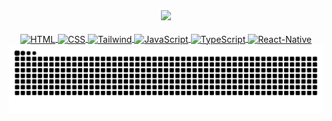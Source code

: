 <div align="center">
  <a href="https://github.com/joaoribeiro74">
  <img height="180em" src="https://github-readme-stats.vercel.app/api/top-langs/?username=joaoribeiro74&layout=compact&langs_count=16&theme=dark"/>
</div>

<div style="display: inline_block" align="center"><br>
   <img align="center" alt="HTML" height="30" width="40" src="https://cdn.jsdelivr.net/gh/devicons/devicon@latest/icons/html5/html5-plain.svg" />
  <img align="center" alt="CSS" height="30" width="40" src="https://cdn.jsdelivr.net/gh/devicons/devicon@latest/icons/css3/css3-plain.svg" />
  <img align="center" alt="Tailwind" height="30" width="40" src="https://cdn.jsdelivr.net/gh/devicons/devicon@latest/icons/tailwindcss/tailwindcss-original.svg" />
    <img align="center" alt="JavaScript" height="30" width="40" src="https://cdn.jsdelivr.net/gh/devicons/devicon@latest/icons/javascript/javascript-plain.svg" />
  <img align="center" alt="TypeScript" height="30" width="40" src="https://cdn.jsdelivr.net/gh/devicons/devicon@latest/icons/typescript/typescript-plain.svg" />
  <img align="center" alt="React-Native" height="30" width="40" src="https://cdn.jsdelivr.net/gh/devicons/devicon@latest/icons/react/react-original.svg" />
</div>

<div align="center">
  <img src="https://raw.githubusercontent.com/joaoribeiro74/joaoribeiro74/output/snake.svg" alt="Snake animation" />
</div>
